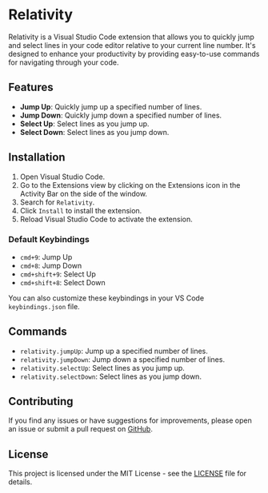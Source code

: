 # Relativity

Relativity is a Visual Studio Code extension that allows you to quickly jump and select lines in your code editor relative to your current line number. It's designed to enhance your productivity by providing easy-to-use commands for navigating through your code.

## Features

- **Jump Up**: Quickly jump up a specified number of lines.
- **Jump Down**: Quickly jump down a specified number of lines.
- **Select Up**: Select lines as you jump up.
- **Select Down**: Select lines as you jump down.

## Installation

1. Open Visual Studio Code.
2. Go to the Extensions view by clicking on the Extensions icon in the Activity Bar on the side of the window.
3. Search for `Relativity`.
4. Click `Install` to install the extension.
5. Reload Visual Studio Code to activate the extension.

### Default Keybindings

- `cmd+9`: Jump Up
- `cmd+8`: Jump Down
- `cmd+shift+9`: Select Up
- `cmd+shift+8`: Select Down

You can also customize these keybindings in your VS Code `keybindings.json` file.

## Commands

- `relativity.jumpUp`: Jump up a specified number of lines.
- `relativity.jumpDown`: Jump down a specified number of lines.
- `relativity.selectUp`: Select lines as you jump up.
- `relativity.selectDown`: Select lines as you jump down.

## Contributing

If you find any issues or have suggestions for improvements, please open an issue or submit a pull request on [GitHub](https://github.com/wheredoesyourmindgo/vscode-relativity).

## License

This project is licensed under the MIT License - see the [LICENSE](LICENSE) file for details.
